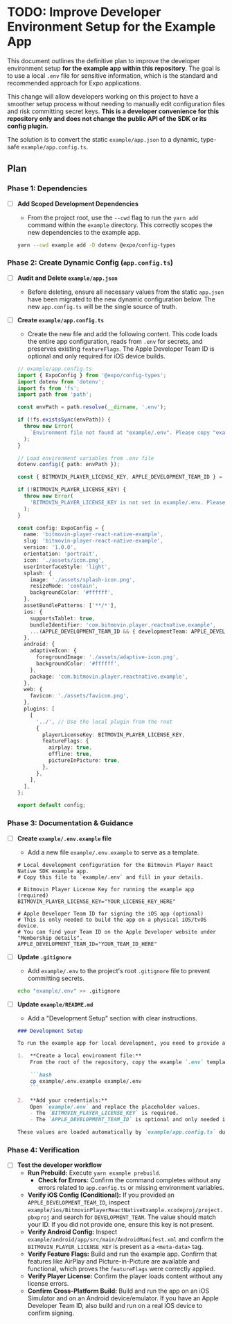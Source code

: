 # TODO: Improve Developer Environment Setup for the Example App

This document outlines the definitive plan to improve the developer environment setup **for the example app within this repository**. The goal is to use a local `.env` file for sensitive information, which is the standard and recommended approach for Expo applications.

This change will allow developers working on this project to have a smoother setup process without needing to manually edit configuration files and risk committing secret keys. **This is a developer convenience for this repository only and does not change the public API of the SDK or its config plugin.**

The solution is to convert the static `example/app.json` to a dynamic, type-safe `example/app.config.ts`.

## Plan

### Phase 1: Dependencies

- [ ] **Add Scoped Development Dependencies**
  - From the project root, use the `--cwd` flag to run the `yarn add` command within the `example` directory. This correctly scopes the new dependencies to the example app.

  ```bash
  yarn --cwd example add -D dotenv @expo/config-types
  ```

### Phase 2: Create Dynamic Config (`app.config.ts`)

- [ ] **Audit and Delete `example/app.json`**
  - Before deleting, ensure all necessary values from the static `app.json` have been migrated to the new dynamic configuration below. The new `app.config.ts` will be the single source of truth.

- [ ] **Create `example/app.config.ts`**
  - Create the new file and add the following content. This code loads the entire app configuration, reads from `.env` for secrets, and preserves existing `featureFlags`. The Apple Developer Team ID is optional and only required for iOS device builds.

  ```typescript
  // example/app.config.ts
  import { ExpoConfig } from '@expo/config-types';
  import dotenv from 'dotenv';
  import fs from 'fs';
  import path from 'path';

  const envPath = path.resolve(__dirname, '.env');

  if (!fs.existsSync(envPath)) {
    throw new Error(
      `Environment file not found at "example/.env". Please copy "example/.env.example" to "example/.env" and fill it out.`
    );
  }

  // Load environment variables from .env file
  dotenv.config({ path: envPath });

  const { BITMOVIN_PLAYER_LICENSE_KEY, APPLE_DEVELOPMENT_TEAM_ID } = process.env;

  if (!BITMOVIN_PLAYER_LICENSE_KEY) {
    throw new Error(
      'BITMOVIN_PLAYER_LICENSE_KEY is not set in example/.env. Please follow the setup instructions in example/README.md.'
    );
  }

  const config: ExpoConfig = {
    name: 'bitmovin-player-react-native-example',
    slug: 'bitmovin-player-react-native-example',
    version: '1.0.0',
    orientation: 'portrait',
    icon: './assets/icon.png',
    userInterfaceStyle: 'light',
    splash: {
      image: './assets/splash-icon.png',
      resizeMode: 'contain',
      backgroundColor: '#ffffff',
    },
    assetBundlePatterns: ['**/*'],
    ios: {
      supportsTablet: true,
      bundleIdentifier: 'com.bitmovin.player.reactnative.example',
      ...(APPLE_DEVELOPMENT_TEAM_ID && { developmentTeam: APPLE_DEVELOPMENT_TEAM_ID }),
    },
    android: {
      adaptiveIcon: {
        foregroundImage: './assets/adaptive-icon.png',
        backgroundColor: '#ffffff',
      },
      package: 'com.bitmovin.player.reactnative.example',
    },
    web: {
      favicon: './assets/favicon.png',
    },
    plugins: [
      [
        '../', // Use the local plugin from the root
        {
          playerLicenseKey: BITMOVIN_PLAYER_LICENSE_KEY,
          featureFlags: {
            airplay: true,
            offline: true,
            pictureInPicture: true,
          },
        },
      ],
    ],
  };

  export default config;
  ```

### Phase 3: Documentation & Guidance

- [ ] **Create `example/.env.example` file**
  - Add a new file `example/.env.example` to serve as a template.

  ```
  # Local development configuration for the Bitmovin Player React Native SDK example app.
  # Copy this file to `example/.env` and fill in your details.

  # Bitmovin Player License Key for running the example app (required)
  BITMOVIN_PLAYER_LICENSE_KEY="YOUR_LICENSE_KEY_HERE"

  # Apple Developer Team ID for signing the iOS app (optional)
  # This is only needed to build the app on a physical iOS/tvOS device.
  # You can find your Team ID on the Apple Developer website under "Membership details".
  APPLE_DEVELOPMENT_TEAM_ID="YOUR_TEAM_ID_HERE"
  ```

- [ ] **Update `.gitignore`**
  - Add `example/.env` to the project's root `.gitignore` file to prevent committing secrets.

  ```bash
  echo "example/.env" >> .gitignore
  ```

- [ ] **Update `example/README.md`**
  - Add a "Development Setup" section with clear instructions.

  ```markdown
  ### Development Setup

  To run the example app for local development, you need to provide a Bitmovin Player license key. This project uses a local `.env` file and a dynamic `app.config.ts` to manage these secrets.

  1.  **Create a local environment file:**
      From the root of the repository, copy the example `.env` template:

      ```bash
      cp example/.env.example example/.env
      ```

  2.  **Add your credentials:**
      Open `example/.env` and replace the placeholder values.
      - The `BITMOVIN_PLAYER_LICENSE_KEY` is required.
      - The `APPLE_DEVELOPMENT_TEAM_ID` is optional and only needed if you want to build the app on a physical iOS or tvOS device. You can find your Apple Team ID on the [Apple Developer website](https://developer.apple.com/account/) under "Membership details".

  These values are loaded automatically by `example/app.config.ts` during the prebuild process and are not committed to version control. **This method is for internal development only.**
  ```

### Phase 4: Verification

- [ ] **Test the developer workflow**
  - **Run Prebuild:** Execute `yarn example prebuild`.
    - **Check for Errors:** Confirm the command completes without any errors related to `app.config.ts` or missing environment variables.
  - **Verify iOS Config (Conditional):** If you provided an `APPLE_DEVELOPMENT_TEAM_ID`, inspect `example/ios/BitmovinPlayerReactNativeExample.xcodeproj/project.pbxproj` and search for `DEVELOPMENT_TEAM`. The value should match your ID. If you did not provide one, ensure this key is not present.
  - **Verify Android Config:** Inspect `example/android/app/src/main/AndroidManifest.xml` and confirm the `BITMOVIN_PLAYER_LICENSE_KEY` is present as a `<meta-data>` tag.
  - **Verify Feature Flags:** Build and run the example app. Confirm that features like AirPlay and Picture-in-Picture are available and functional, which proves the `featureFlags` were correctly applied.
  - **Verify Player License:** Confirm the player loads content without any license errors.
  - **Confirm Cross-Platform Build:** Build and run the app on an iOS Simulator and on an Android device/emulator. If you have an Apple Developer Team ID, also build and run on a real iOS device to confirm signing.
